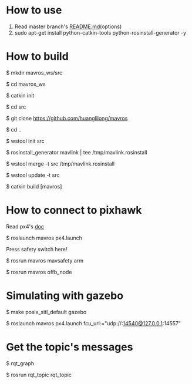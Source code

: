 # How to use
  1. Read master branch's [README.md](https://github.com/mavlink/mavros/blob/master/mavros/README.md#installation)(options)
  2. sudo apt-get install python-catkin-tools python-rosinstall-generator -y

# How to build
  $ mkdir mavros_ws/src
  
  $ cd mavros_ws
  
  $ catkin init
  
  $ cd src
  
  $ git clone https://github.com/huanglilong/mavros
  
  $ cd ..
  
  $ wstool init src

  $ rosinstall_generator mavlink | tee /tmp/mavlink.rosinstall

  $ wstool merge -t src /tmp/mavlink.rosinstall

  $ wstool update -t src

  $ catkin build [mavros]
  
# How to connect to pixhawk
  Read px4's [doc](http://dev.px4.io/pixhawk-companion-computer.html)
  
  $ roslaunch mavros px4.launch
  
  Press safety switch here!
  
  $ rosrun mavros mavsafety arm
  
  $ rosrun mavros offb_node

# Simulating with gazebo
  $ make posix_sitl_default gazebo

  $ roslaunch mavros px4.launch fcu_url:="udp://:14540@127.0.0.1:14557"
  
# Get the topic's messages
  $ rqt_graph
  
  $ rosrun rqt_topic rqt_topic
